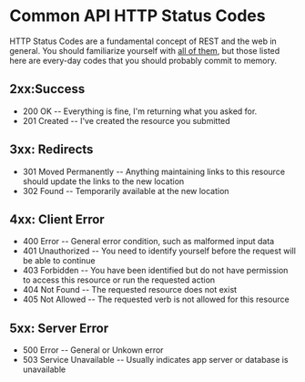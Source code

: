 # Common API HTTP Status Codes

HTTP Status Codes are a fundamental concept of REST and the web in general. You should familiarize yourself with [all of them](http://en.wikipedia.org/wiki/List_of_HTTP_Status_Codes), but those listed here are every-day codes that you should probably commit to memory.

## 2xx:Success

* 200 OK -- Everything is fine, I'm returning what you asked for.
* 201 Created -- I've created the resource you submitted

## 3xx: Redirects

* 301 Moved Permanently -- Anything maintaining links to this resource should update the links to the new location
* 302 Found -- Temporarily available at the new location

## 4xx: Client Error

* 400 Error -- General error condition, such as malformed input data
* 401 Unauthorized -- You need to identify yourself before the request will be able to continue
* 403 Forbidden -- You have been identified but do not have permission to access this resource or run the requested action
* 404 Not Found -- The requested resource does not exist
* 405 Not Allowed -- The requested verb is not allowed for this resource

## 5xx: Server Error

* 500 Error -- General or Unkown error
* 503 Service Unavailable -- Usually indicates app server or database is unavailable